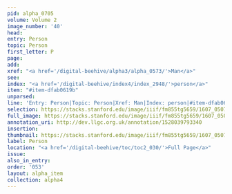 ```yaml
---
pid: alpha_0705
volume: Volume 2
image_number: '40'
head:
entry: Person
topic: Person
first_letter: P
page:
add:
xref: "<a href='/digital-beehive/alpha3/alpha_0573/'>Man</a>"
see:
index: "<a href='/digital-beehive/index4/index_2948/'>person</a>"
item: "#item-dfab0619b"
unparsed:
line: 'Entry: Person|Topic: Person|Xref: Man|Index: person|#item-dfab0619b'
selection: https://stacks.stanford.edu/image/iiif/fm855tg5659/1607_0507/775,970,3096,449/full/0/default.jpg
full_image: https://stacks.stanford.edu/image/iiif/fm855tg5659/1607_0507/full/full/0/default.jpg
annotation_uri: http://dev.llgc.org.uk/annotation/1528039793340
insertion:
thumbnail: https://stacks.stanford.edu/image/iiif/fm855tg5659/1607_0507/775,970,600,180/250,/0/default.jpg
label: Person
location: "<a href='/digital-beehive/toc/toc2_030/'>Full Page</a>"
issue:
also_in_entry:
order: '053'
layout: alpha_item
collection: alpha4
---
```

